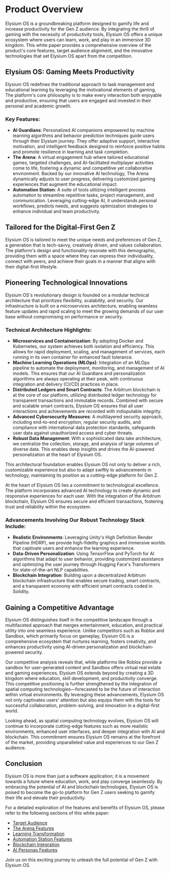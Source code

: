 # Product Overview

Elysium OS is a groundbreaking platform designed to gamify life and increase productivity for the Gen Z audience. By integrating the thrill of gaming with the necessity of productivity tools, Elysium OS offers a unique ecosystem where users can learn, work, and play in an immersive 3D kingdom. This white paper provides a comprehensive overview of the product's core features, target audience alignment, and the innovative technologies that set Elysium OS apart from the competition.

## Elysium OS: Gaming Meets Productivity

Elysium OS redefines the traditional approach to task management and educational learning by leveraging the motivational elements of gaming. The platform's core philosophy is to make every interaction both enjoyable and productive, ensuring that users are engaged and invested in their personal and academic growth.

### Key Features:

- **AI Guardians**: Personalized AI companions empowered by machine learning algorithms and behavior prediction techniques guide users through their Elysium journey. They offer adaptive support, interactive motivation, and intelligent feedback designed to reinforce positive habits and promote resilience in learning and task completion.
- **The Arena**: A virtual engagement hub where tailored educational games, targeted challenges, and AI-facilitated multiplayer activities come to life, fostering a dynamic and competitive yet collaborative environment. Backed by our innovative AI technology, The Arena dynamically adjusts to user progress, delivering customized gaming experiences that augment the educational impact.
- **Automation Station**: A suite of tools utilizing intelligent process automation to streamline repetitive tasks, project management, and communication. Leveraging cutting-edge AI, it understands personal workflows, predicts needs, and suggests optimization strategies to enhance individual and team productivity.

## Tailored for the Digital-First Gen Z

Elysium OS is tailored to meet the unique needs and preferences of Gen Z, a generation that is tech-savvy, creatively driven, and values collaboration. The platform's design and functionality resonate with this demographic, providing them with a space where they can express their individuality, connect with peers, and achieve their goals in a manner that aligns with their digital-first lifestyle.

## Pioneering Technological Innovations

Elysium OS's revolutionary design is founded on a modular technical architecture that prioritizes flexibility, scalability, and security. Our infrastructure is built on a microservices architecture, enabling seamless feature updates and rapid scaling to meet the growing demands of our user base without compromising on performance or security.

### Technical Architecture Highlights:

- **Microservices and Containerization**: By adopting Docker and Kubernetes, our system achieves both isolation and efficiency. This allows for rapid deployment, scaling, and management of services, each running in its own container for enhanced fault tolerance.
- **Machine Learning Operations (MLOps)**: Integration of an MLOps pipeline to automate the deployment, monitoring, and management of AI models. This ensures that our AI Guardians and personalization algorithms are always operating at their peak, with continuous integration and delivery (CI/CD) practices in place.
- **Distributed Ledgers and Smart Contracts**: The Arbitrum blockchain is at the core of our platform, utilizing distributed ledger technology for transparent transactions and immutable records. Combined with secure and scalable smart contracts, Elysium OS ensures that all user interactions and achievements are recorded with indisputable integrity.
- **Advanced Cybersecurity Measures**: A multilayered security approach, including end-to-end encryption, regular security audits, and compliance with international data protection standards, safeguards user data against unauthorized access and cyber threats.
- **Robust Data Management**: With a sophisticated data lake architecture, we centralize the collection, storage, and analysis of large volumes of diverse data. This enables deep insights and drives the AI-powered personalization at the heart of Elysium OS.

This architectural foundation enables Elysium OS not only to deliver a rich, customizable experience but also to adapt swiftly to advancements in technology, maintaining its position as a cutting-edge platform for Gen Z.

At the heart of Elysium OS lies a commitment to technological excellence. The platform incorporates advanced AI technology to create dynamic and responsive experiences for each user. With the integration of the Arbitrum blockchain, Elysium OS ensures secure and efficient transactions, fostering trust and reliability within the ecosystem.

### Advancements Involving Our Robust Technology Stack Include:

- **Realistic Environments**: Leveraging Unity's High Definition Render Pipeline (HDRP), we provide high-fidelity graphics and immersive worlds that captivate users and enhance the learning experience.
- **Data-Driven Personalization**: Using TensorFlow and PyTorch for AI algorithms that adapt to user behavior, providing customized assistance and optimizing the user journey through Hugging Face's Transformers for state-of-the-art NLP capabilities.
- **Blockchain Integration**: Building upon a decentralized Arbitrum blockchain infrastructure that enables secure trading, smart contracts, and a transparent economy with efficient smart contracts coded in Solidity.

## Gaining a Competitive Advantage

Elysium OS distinguishes itself in the competitive landscape through a multifaceted approach that merges entertainment, education, and practical utility into one seamless experience. Unlike competitors such as Roblox and Sandbox, which primarily focus on gameplay, Elysium OS is a comprehensive ecosystem that nurtures learning, fosters creativity, and enhances productivity using AI-driven personalization and blockchain-powered security.

Our competitive analysis reveals that, while platforms like Roblox provide a sandbox for user-generated content and Sandbox offers virtual real estate and gaming experiences, Elysium OS extends beyond by creating a 3D kingdom where education, skill development, and productivity converge. This competitive positioning is further strengthened by the integration of spatial computing technologies—forecasted to be the future of interaction within virtual environments. By leveraging these advancements, Elysium OS not only captivates users' attention but also equips them with the tools for successful collaboration, problem-solving, and innovation in a digital-first world.

Looking ahead, as spatial computing technology evolves, Elysium OS will continue to incorporate cutting-edge features such as more realistic environments, enhanced user interfaces, and deeper integration with AI and blockchain. This commitment ensures Elysium OS remains at the forefront of the market, providing unparalleled value and experiences to our Gen Z audience.

## Conclusion

Elysium OS is more than just a software application; it is a movement towards a future where education, work, and play converge seamlessly. By embracing the potential of AI and blockchain technologies, Elysium OS is poised to become the go-to platform for Gen Z users seeking to gamify their life and elevate their productivity.

For a detailed exploration of the features and benefits of Elysium OS, please refer to the following sections of this white paper:

- [Target Audience](whitepaper/target_audience.md)
- [The Arena Features](whitepaper/the_arena_features.md)
- [Learning Transformation](whitepaper/learning_transformation.md)
- [Automation Station Features](whitepaper/automation_station_features.md)
- [Blockchain Integration](whitepaper/blockchain_integration.md)
- [AI Personas Features](whitepaper/ai_personas_features.md)

Join us on this exciting journey to unleash the full potential of Gen Z with Elysium OS.